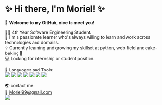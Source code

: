 # :sparkles: Hi there, I'm Moriel! :sparkles:
:wave: **Welcome to my GitHub, nice to meet you!**

:woman_technologist: 4th Year Software Engineering Student. <br>
:open_book: I'm a passionate learner who's always willing to learn and work across technologies and domains. <br>
:bulb: Currently learning and growing my skillset at python, web-field and cake-baking :cake: <br>
:computer: Looking for internship or student position.



:rocket: Languages and Tools: <br>
<img src="https://img.shields.io/badge/c++%20-%2300599C.svg?&style=for-the-badge&logo=c%2B%2B&ogoColor=white"/> <img src="https://img.shields.io/badge/c%20-%2300599C.svg?&style=for-the-badge&logo=c&logoColor=white"/> <img src="https://img.shields.io/badge/html5%20-%23E34F26.svg?&style=for-the-badge&logo=html5&logoColor=white"/> <img src="https://img.shields.io/badge/css3%20-%231572B6.svg?&style=for-the-badge&logo=css3&logoColor=white"/> <img src="https://img.shields.io/badge/javascript%20-%23323330.svg?&style=for-the-badge&logo=javascript&logoColor=%23F7DF1E"/> <img src="https://img.shields.io/badge/python%20-%2314354C.svg?&style=for-the-badge&logo=python&logoColor=white"/> 
<img src="https://img.shields.io/badge/mysql-%2300f.svg?&style=for-the-badge&logo=mysql&logoColor=white"/>



:earth_asia: contact me: <br>
:email: Moriel99@gmail.com<br>
<a href="https://www.linkedin.com/in/morielturjeman/">
<img src="https://img.shields.io/badge/linkedin%20-%230077B5.svg?&style=for-the-badge&logo=linkedin&logoColor=white"/>
</a>
